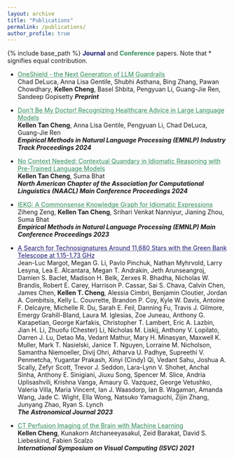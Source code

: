 ```yaml
---
layout: archive
title: "Publications"
permalink: /publications/
author_profile: true
---
```


{% include base_path %}
<span style="color:MidnightBlue"><b>Journal</b> </span> and <span style="color:SeaGreen"><b>Conference</b></span> papers. Note that \* signifies equal contribution.

- <a href="https://arxiv.org/pdf/2507.21170" style="color:SeaGreen; text-decoration: underline;text-decoration-style: dotted;">OneShield - the Next Generation of LLM Guardrails</a>  
   Chad DeLuca, Anna Lisa Gentile, Shubhi Asthana, Bing Zhang, Pawan Chowdhary, <strong>Kellen Cheng</strong>, Basel Shbita, Pengyuan Li, Guang-Jie Ren, Sandeep Gopisetty
   ***Preprint***

- <a href="https://aclanthology.org/2024.emnlp-industry.72/" style="color:SeaGreen; text-decoration: underline;text-decoration-style: dotted;">Don't Be My Doctor! Recognizing Healthcare Advice in Large Language Models</a>  
   <strong>Kellen Tan Cheng</strong>, Anna Lisa Gentile, Pengyuan Li, Chad DeLuca, Guang-Jie Ren  
   ***Empirical Methods in Natural Language Processing (EMNLP) Industry Track Proceedings 2024***

- <a href="https://aclanthology.org/2024.naacl-long.272/" style="color:SeaGreen; text-decoration: underline;text-decoration-style: dotted;">No Context Needed: Contextual Quandary in Idiomatic Reasoning with Pre-Trained Language Models</a>  
   <strong>Kellen Tan Cheng</strong>, Suma Bhat  
   ***North American Chapter of the Association for Computational Linguistics (NAACL) Main Conference Proceedings 2024***

- <a href="https://aclanthology.org/2023.emnlp-main.881/" style="color:SeaGreen; text-decoration: underline;text-decoration-style: dotted;">IEKG: A Commonsense Knowledge Graph for Idiomatic Expressions</a>  
   Ziheng Zeng, <strong>Kellen Tan Cheng</strong>, Srihari Venkat Nanniyur, Jianing Zhou, Suma Bhat  
   ***Empirical Methods in Natural Language Processing (EMNLP) Main Conference Proceedings 2023***

- <a href="https://iopscience.iop.org/article/10.3847/1538-3881/acfda4" style="color:MidnightBlue; text-decoration: underline;text-decoration-style: dotted;">A Search for Technosignatures Around 11,680 Stars with the Green Bank Telescope at 1.15-1.73 GHz</a>  
   Jean-Luc Margot, Megan G. Li, Pavlo Pinchuk, Nathan Myhrvold, Larry Lesyna, Lea E. Alcantara, Megan T. Andrakin, Jeth Arunseangroj, Damien S. Baclet, Madison H. Belk, Zerxes R. Bhadha, Nicholas W. Brandis, Robert E. Carey, Harrison P. Cassar, Sai S. Chava, Calvin Chen, James Chen, <strong>Kellen T. Cheng</strong>, Alessia Cimbri, Benjamin Cloutier, Jordan A. Combitsis, Kelly L. Couvrette, Brandon P. Coy, Kyle W. Davis, Antoine F. Delcayre, Michelle R. Du, Sarah E. Feil, Danning Fu, Travis J. Gilmore, Emergy Grahill-Bland, Laura M. Iglesias, Zoe Juneau, Anthony G. Karapetian, George Karfakis, Christopher T. Lambert, Eric A. Lazbin, Jian H. Li, Zhuofu (Chester) Li, Nicholas M. Liskij, Anthony V. Lopilato, Darren J. Lu, Detao Ma, Vedant Mathur, Mary H. Minasyan, Maxwell K. Muller, Mark T. Nasielski, Janice T. Nguyen, Lorraine M. Nicholson, Samantha Niemoeller, Divij Ohri, Atharva U. Padhye, Supreethi V. Penmetcha, Yugantar Prakash, Xinyi (Cindy) Qi, Vedant Sahu, Joshua A. Scally, Zefyr Scott, Trevor J. Seddon, Lara-Lynn V. Shohet, Anchal Sinha, Anthony E. Sinigiani, Jiuxu Song, Spencer M. Slice, Andria Uplisashvili, Krishna Vanga, Amaury G. Vazquez, George Vetushko, Valeria Villa, Maria Vincent, Ian J. Waasdorp, Ian B. Wagaman, Amanda Wang, Jade C. Wight, Ella Wong, Natsuko Yamaguchi, Zijin Zhang, Junyang Zhao, Ryan S. Lynch  
   ***The Astronomical Journal 2023***
  
- <a href="https://link.springer.com/chapter/10.1007/978-3-030-90436-4_4" style="color:SeaGreen; text-decoration: underline;text-decoration-style: dotted;">CT Perfusion Imaging of the Brain with Machine Learning</a>  
   <strong>Kellen Cheng</strong>, Kunakorn Atchaneeyasakul, Zeid Barakat, David S. Liebeskind, Fabien Scalzo  
   ***International Symposium on Visual Computing (ISVC) 2021*** 

<!--
N.B. To force a line break, add two empty spaces at the end of a line!

{% include base_path %}

{% for post in site.publications reversed %}
  {% include archive-single.html %}
{% endfor %}
-->
